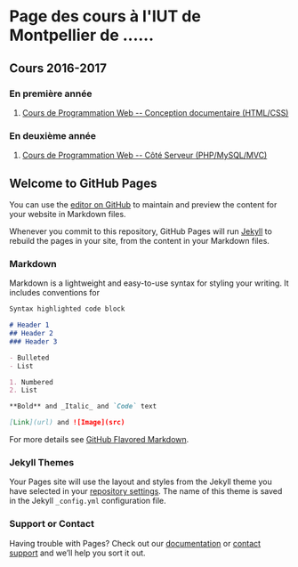 
# Page des cours à l'IUT de Montpellier de ......

## Cours 2016-2017

### En première année

1. [Cours de Programmation Web -- Conception documentaire (HTML/CSS)](./ProgWeb-HTMLCSS/)

### En deuxième année

1. [Cours de Programmation Web -- Côté Serveur (PHP/MySQL/MVC)](./ProgWeb-CoteServeur/)
<!-- 1. [Cours de Programmation Web -- Client Riche (JS/AJAX)](./ProgWeb-ClientRiche/) -->

## Welcome to GitHub Pages

You can use the [editor on GitHub](https://github.com/SebastienGagne/sebastiengagne.github.io/edit/master/index.md) to maintain and preview the content for your website in Markdown files.

Whenever you commit to this repository, GitHub Pages will run [Jekyll](https://jekyllrb.com/) to rebuild the pages in your site, from the content in your Markdown files.

### Markdown

Markdown is a lightweight and easy-to-use syntax for styling your writing. It includes conventions for

```markdown
Syntax highlighted code block

# Header 1
## Header 2
### Header 3

- Bulleted
- List

1. Numbered
2. List

**Bold** and _Italic_ and `Code` text

[Link](url) and ![Image](src)
```

For more details see [GitHub Flavored Markdown](https://guides.github.com/features/mastering-markdown/).

### Jekyll Themes

Your Pages site will use the layout and styles from the Jekyll theme you have selected in your [repository settings](https://github.com/SebastienGagne/sebastiengagne.github.io/settings). The name of this theme is saved in the Jekyll `_config.yml` configuration file.

### Support or Contact

Having trouble with Pages? Check out our [documentation](https://help.github.com/categories/github-pages-basics/) or [contact support](https://github.com/contact) and we’ll help you sort it out.
